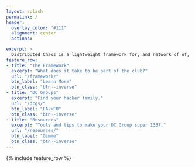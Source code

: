 ```yaml
---
layout: splash
permalink: /
header:
  overlay_color: "#111"
  alignment: center
  actions:

excerpt: >
  Distributed Chaos is a lightweight framework for, and network of of, community hacker meetups.<br />
feature_row:
- title: "The Framework"
  excerpt: "What does it take to be part of the club?"
  url: "/framework/"
  btn_label: "Learn More"
  btn_class: "btn--inverse"
- title: "DC Groups"
  excerpt: "Find your hacker family."
  url: "/dcgs/"
  btn_label: "FA->FO"
  btn_class: "btn--inverse"
- title: "Resources"
  excerpt: "Tools and tips to make your DC Group super 1337."
  url: "/resources/"
  btn_label: "Gimme"
  btn_class: "btn--inverse"
---
```


{% include feature_row %}
